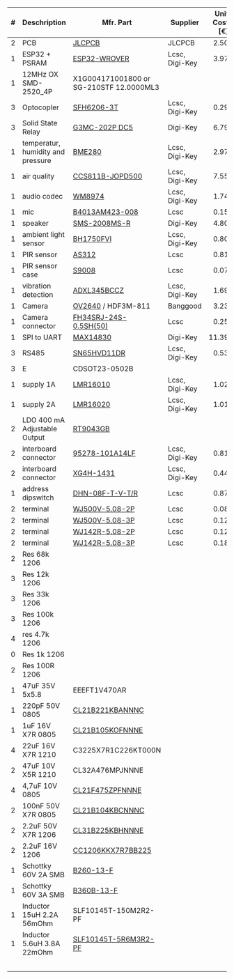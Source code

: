 
| #   | Deschription                                             | Mfr. Part        | Supplier       | Unit Cost [€] | Total [€] |
| :-: | :------------------------------------------------------- | ---------------- | -------------- | --------: | ----: |
| 2   | PCB         | [JLCPCB](https://jlcpcb.com/quote) | JLCPCB | 2.50    | 5.00 |
| 1   | ESP32 + PSRAM       | [ESP32-WROVER](https://octopart.com/search?q=ESP32-WROVER) | Lcsc, Digi-Key | 3.97    | 3.97 |
| 1 | 12MHz OX SMD-2520_4P | X1G004171001800 or SG-210STF 12.0000ML3 |  |  |  |
| 3   | Optocopler         | [SFH6206-3T](https://octopart.com/search?q=SFH6206-3T) | Lcsc, Digi-Key | 0.29     | 0.89 |
| 3   | Solid State Relay  | [G3MC-202P DC5](https://octopart.com/search?q=G3MC-202P%20DC5) | Digi-Key | 6.79	   | 20.37 |
| 1   | temperatur, humidity and pressure         | [BME280](https://octopart.com/search?q=BME280) | Lcsc, Digi-Key | 2.97  | 2.97 |
| 1   | air quality         | [CCS811B-JOPD500](https://octopart.com/search?q=CCS811) | Lcsc, Digi-Key | 7.55     | 7.55 |
| 1   | audio codec         | [WM8974](https://octopart.com/search?q=WM8974) | Lcsc, Digi-Key | 1.74     | 1.74 |
| 1   | mic         | [B4013AM423-008](https://lcsc.com/search?q=B4013AM423-008) | Lcsc | 0.15     | 0.15 |
| 1   | speaker         | [SMS-2008MS-R](https://octopart.com/search?q=SMS-2008MS-R) | Digi-Key | 4.80	     | 4.80	 |
| 1   | ambient light sensor   | [ BH1750FVI](https://octopart.com/search?q=BH1750FVI) | Lcsc, Digi-Key | 0.80   | 0.80 |
| 1   | PIR sensor         | [AS312](https://lcsc.com/search?q=AS312) | Lcsc | 0.81     | 0.81 |
| 1   | PIR sensor case      | [S9008](https://lcsc.com/search?q=S9008) | Lcsc | 0.07     | 0.07 |
| 1   | vibration detection    | [ADXL345BCCZ](https://octopart.com/search?q=ADXL345BCCZ) | Lcsc, Digi-Key | 1.69     | 1.69 |
| 1   | Camera              | [OV2640](https://www.banggood.com/Mini-OV7670-OV2640-OV5640-AF-Camera-Module-CMOS-Image-Sensor-Module-for-Arduino-p-1444381.html?ID=6122349&cur_warehouse=CN) / HDF3M-811  | Banggood | 3.23     | 3.23 |
| 1   | Camera connector | [FH34SRJ-24S-0.5SH(50)](https://octopart.com/search?q=FH34SRJ-24S-0.5SH(50)) | Lcsc | 0.25 | 0.25 |
| 1 | SPI to UART | [MAX14830](https://octopart.com/search?q=MAX14830) | Digi-Key | 11.39 | 11.39 |
| 3   | RS485         | [SN65HVD11DR](https://octopart.com/search?q=SN65HVD11DR) | Lcsc, Digi-Key | 0.53     | 1.59 |
| 3 | E | CDSOT23-0502B |  |  |  |
| 1   | supply 1A        | [LMR16010](https://octopart.com/search?q=LMR16010) | Lcsc, Digi-Key | 1.02     | 1.02 |
| 1   | supply 2A        | [LMR16020](https://octopart.com/search?q=LMR16020) | Lcsc, Digi-Key | 1.01     | 1.01 |
| 2 | LDO 400 mA Adjustable Output | [RT9043GB](https://lcsc.com/product-detail/Low-Dropout-Regulators-LDO_RT9043GB_C55019.html) |  |  |  |
| 2  | interboard connector   | [95278-101A14LF](https://octopart.com/search?q=95278-101A14LF) | Lcsc, Digi-Key | 0.81     | 1.62 |
| 2  | interboard connector   | [XG4H-1431](https://octopart.com/search?q=XG4H-1431) | Lcsc, Digi-Key | 0.44     | 0.88 |
| 1   | address dipswitch         | [DHN-08F-T-V-T/R](https://octopart.com/search?q=DHN-08F-T-V-T/R) | Lcsc | 0.87   | 0.87 |
| 2   | terminal         | [WJ500V-5.08-2P](https://octopart.com/search?q=WJ500V-5.08-2P) | Lcsc | 0.08     | 0.16 |
| 2   | terminal         | [WJ500V-5.08-3P](https://octopart.com/search?q=WJ500V-5.08-3P) | Lcsc | 0.12     | 0.24 |
| 2   | terminal         | [WJ142R-5.08-2P](https://octopart.com/search?q=WJ142R-5.08-2P) | Lcsc | 0.12     | 0.24 |
| 2   | terminal         | [WJ142R-5.08-3P](https://octopart.com/search?q=WJ142R-5.08-3P) | Lcsc | 0.18     | 0.36 |
| 2 | Res 68k 1206 |  |  |  |  |
| 3 | Res 12k 1206 |  |  |  |  |
| 3 | Res 33k 1206 |  |  |  |  |
| 3 | Res 100k 1206 | | | | |
| 4 | res 4.7k 1206 | | | | |
| 0 | Res 1k 1206 | | | | |
| 2 | Res 100R 1206 | | | | |
| 1 | 47uF 35V 5x5.8 | EEEFT1V470AR | | | |
| 1 | 220pF 50V 0805 | [CL21B221KBANNNC](https://lcsc.com/product-detail/Multilayer-Ceramic-Capacitors-MLCC-SMD-SMT_SAMSUNG_CL21B221KBANNNC_220pF-221-10-50V_C53172.html) | | | |
|  1   | 1uF 16V X7R 0805                  | [CL21B105KOFNNNE](https://lcsc.com/product-detail/Multilayer-Ceramic-Capacitors-MLCC-SMD-SMT_SAMSUNG_CL21B105KOFNNNE_1uF-105-10-16V_C24123.html) |                |               |           |
|  4  | 22uF 16V X7R 1210                 | C3225X7R1C226KT000N                                          |  |  |  |
| 2 | 47uF 10V X5R 1210 | CL32A476MPJNNNE | | | |
| 4 | 4,7uF 10V 0805 | [CL21F475ZPFNNNE](https://lcsc.com/product-detail/Multilayer-Ceramic-Capacitors-MLCC-SMD-SMT_SAMSUNG_CL21F475ZPFNNNE_4-7uF-475-80-20-10V_C50696.html) | | | |
|  2  | 100nF 50V X7R 0805            | [CL21B104KBCNNNC](https://lcsc.com/product-detail/Multilayer-Ceramic-Capacitors-MLCC-SMD-SMT_SAMSUNG_CL21B104KBCNNNC_100nF-104-10-50V_C1711.html) | | | |
| 2 | 2.2uF 50V X7R 1206 | [CL31B225KBHNNNE](https://lcsc.com/product-detail/Multilayer-Ceramic-Capacitors-MLCC-SMD-SMT_SAMSUNG_CL31B225KBHNNNE_2-2uF-225-10-50V_C50254.html) | | | |
| 2 | 2.2uF 16V 1206 | [CC1206KKX7R7BB225](https://lcsc.com/product-detail/Multilayer-Ceramic-Capacitors-MLCC-SMD-SMT_2-2uF-225-10-16V_C107183.html) | | | |
| 1 | Schottky 60V 2A SMB | [B260-13-F](https://lcsc.com/product-detail/Schottky-Barrier-Diodes-SBD_DIODES_B260-13-F_B260-13-F_C72265.html) |  |  |  |
| 1 | Schottky 60V 3A SMB | [B360B-13-F](https://lcsc.com/product-detail/Schottky-Barrier-Diodes-SBD_DIODES_B360B-13-F_B360B-13-F_C91546.html) | | | |
| 1 | Inductor 15uH 2.2A 56mOhm | SLF10145T-150M2R2-PF |  |  |  |
| 1 | Inductor 5.6uH 3.8A 22mOhm | [SLF10145T-5R6M3R2-PF](https://lcsc.com/product-detail/Power-Inductors_TDK_SLF10145T-5R6M3R2-PF_TDK-SLF10145T-5R6M3R2-PF_C136209.html) |  |  |  |
|  |  |  |  |  |  |
|  |  |  |  |  |  |
|  |  |  |  |  |  |
|  |  |  |  |  |  |
|    |         | | |      |  |


